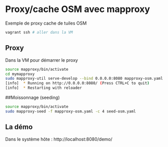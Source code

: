 # Proxy/cache OSM avec mapproxy

Exemple de proxy cache de tuiles OSM

```sh
vagrant ssh # aller dans la VM
```

## Proxy

Dans la VM pour démarrer le proxy

```sh
source mapproxy/bin/activate
cd mymapproxy
sudo mapproxy-util serve-develop --bind 0.0.0.0:8080 mapproxy-osm.yaml
[info]  * Running on http://0.0.0.0:8080/ (Press CTRL+C to quit)
[info]  * Restarting with reloader
```

##Moissonnage (seeding)

```sh
source mapproxy/bin/activate
sudo mapproxy-seed -f mapproxy-osm.yaml -c 4 seed-osm.yaml
```

## La démo 

Dans le système hôte : http://localhost:8080/demo/

